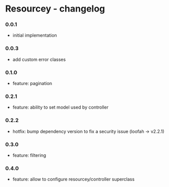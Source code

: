 # Resourcey - changelog
### 0.0.1
- initial implementation

### 0.0.3
- add custom error classes

### 0.1.0
- feature: pagination

### 0.2.1
- feature: ability to set model used by controller

### 0.2.2
- hotfix: bump dependency version to fix a security issue (loofah -> v2.2.1)

### 0.3.0
- feature: filtering

### 0.4.0
- feature: allow to configure resourcey/controller superclass
